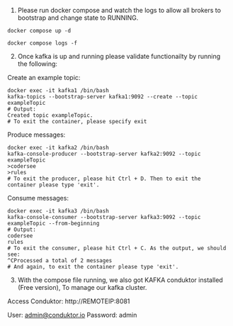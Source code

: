 1. Please run docker compose and watch the logs to allow all brokers to bootstrap and change state to RUNNING.
 ~~~
 docker compose up -d

 docker compose logs -f 
 ~~~ 
  
2. Once kafka is up and running please validate functionailty by running the following:

Create an example topic:
~~~
docker exec -it kafka1 /bin/bash
kafka-topics --bootstrap-server kafka1:9092 --create --topic exampleTopic
# Output:
Created topic exampleTopic.
# To exit the container, please specify exit
~~~

Produce messages:
~~~
docker exec -it kafka2 /bin/bash
kafka-console-producer --bootstrap-server kafka2:9092 --topic exampleTopic
>codersee
>rules 
# To exit the producer, please hit Ctrl + D. Then to exit the container please type 'exit'.
~~~

Consume messages:
~~~
docker exec -it kafka3 /bin/bash
kafka-console-consumer --bootstrap-server kafka3:9092 --topic exampleTopic --from-beginning
# Output:
codersee
rules
# To exit the consumer, please hit Ctrl + C. As the output, we should see:
^CProcessed a total of 2 messages
# And again, to exit the container please type 'exit'.
~~~


3. With the compose file running, we also got KAFKA conduktor installed (Free version),
To manage our kafka cluster.

Access Conduktor: http://REMOTEIP:8081

User: admin@conduktor.io
Password: admin

